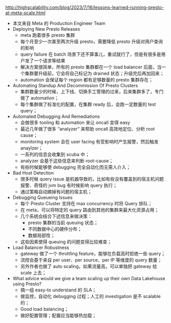 http://highscalability.com/blog/2023/7/16/lessons-learned-running-presto-at-meta-scale.html

- 本文来自 Meta 的 Production Engineer Team
- Deploying New Presto Releases
	- meta 跑着很多 presto 集群
	- 每个月至少一次甚至两次升级 presto，需要降低 presto 升级对用户查询的影响
	- query failure 在 batch 场景下还不算事儿，重试就行了，但是有很多是用户发了一个请求等结果
	- 解决方案很简单，所有的 presto 集群都在一个 load balancer 后面，当一个集群要升级前，它会将自己标记为 drained 状态；升级完后再加回来；
	- automation 会保证每个 region 都有足够数量的 presto 集群存在；
- Automating Standup And Decommission Of Presto Clusters
	- 集群数量少的时候，上下线、切换手工管理的过来，后来集群多了，专门做了 automation；
	- 每个集群做了标准化的配置，在集群 ready 后，会跑一定数量的 test query；
- Automated Debugging And Remediations
	- 会做很多 tooling 和 automation 来让 oncall 变得 easy
	- 最近几年做了很多 “analyzer” 来帮助 oncall 高效地定位、分析 root cause；
	- monitoring system 会在 user facing 有受影响时产生报警，然后触发 anaylzer；
	- 一系列的信息会收集到 scuba 中；
	- analyzer 会基于这些信息来判断 root-cause；
	- 有些时候能够使 debugging 完全自动化而无需人介入；
- Bad Host Detection
	- 很多时候 query issue 是机器导致的，比如有些没有覆盖到的宿主机问题报警、奇怪的 jvm bug 有时候影响 query 执行；
	- 通过策略自动踢掉有问题的宿主机；
- Debugging Queueing Issues
	- 每个 Presto Cluster 支持在 max concurrency 时将 Query 排队；
	- 在 meta，可以将特定的 query 路由到其他的集群来最大化资源占用；
	- 几个系统会结合下述信息来做决策：
		- presto 集群的当前 queuing 状态；
		- 不同数据中心的硬件分布；
		- 数据局部性；
	- 这些因素使得 queuing 的问题变得比较难查；
- Load Balancer Robustness
	- gateway 做了一个 throttling feature，能够在负载高时拒绝一些 query；
	- 流控会基于来自 per user、per source、per IP 等维度的 query 数量；
	- 另外作者也做了 auto scaling，如果流量高，可以单独把 gateway 给 scale 上去；
- What advice would we give a team scaling up their own Data Lakehouse using Presto?
	- 搞一组 easy-to understand 的 SLA；
	- 做监控，自动化 debugging 过程；人工的 investigation 是不 scalable 的；
	- Good load balancing；
	- 做好配置管理；配置应当能够热加载；